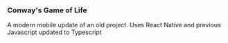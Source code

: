 ### Conway's Game of Life
A modern mobile update of an old project. Uses React Native and previous Javascript updated to Typescript